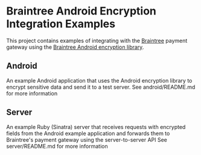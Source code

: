 # Braintree Android Encryption Integration Examples

This project contains examples of integrating with the [Braintree](http://www.braintreepaymentsolutions.com)
payment gateway using the [Braintree Android encryption library](https://github.com/braintree/braintree_android_encryption).

## Android

An example Android application that uses the Android encryption library to encrypt sensitive data and send it to a test server.
See android/README.md for more information

## Server

An example Ruby (Sinatra) server that receives requests with encrypted fields from the Android example application and forwards them to Braintree's payment gateway using the server-to-server API
See server/README.md for more information
